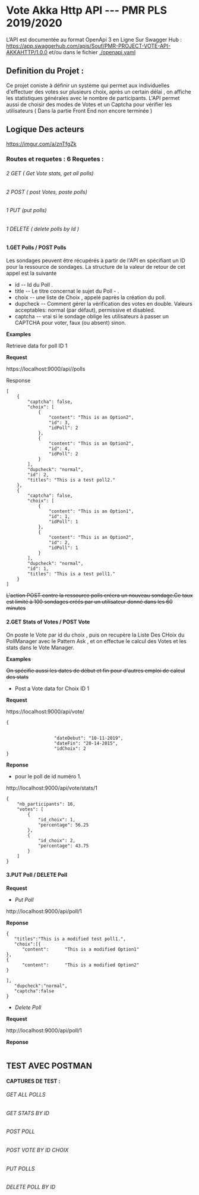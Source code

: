 # Vote Akka Http API ---  PMR PLS 2019/2020 

L’API est documentée au format OpenApi 3 en Ligne Sur Swagger Hub : https://app.swaggerhub.com/apis/Souf/PMR-PROJECT-VOTE-API-AKKAHTTP/1.0.0
 et/ou dans le fichier [./openapi.yaml](http://github.com)

## Definition du Projet :
Ce projet coniste à définir un système qui  permet aux individuelles d'effectuer des votes sur plusieurs choix, 
après un certain délai , on affiche  les statistiques générales avec le nombre de participants.
L'API permet aussi de choisir des modes de Votes et un Captcha pour vérifier les utilisateurs ( Dans la partie Front End non encore
terminée )

## Logique Des acteurs 
https://imgur.com/a/znTfgZk




### Routes et requetes : 6 Requetes : 
###### 2 GET ( Get Vote stats, get all polls)  
###### 2 POST ( post Votes, poste polls) 
###### 1 PUT (put polls) 
###### 1 DELETE ( delete polls by Id )


#### 1.GET Polls / POST Polls
Les sondages peuvent être récupérés à partir de l'API en spécifiant un ID pour la ressource de sondages.
La structure de la valeur de retour de cet appel est la suivante

* id -- Id du Poll .
* title -- Le titre concernat le sujet du Poll - .
* choix -- une liste de Choix , appelé paprès la création du poll.
* dupcheck -- Comment gérer la vérification des votes en double. Valeurs acceptables: normal (par défaut), permissive et disabled.
* captcha -- vrai si le sondage oblige les utilisateurs à passer un CAPTCHA pour voter, faux (ou absent) sinon.

**Examples**

Retrieve data for poll ID 1


**Request**

https://localhost:9000/api//polls

Response
```
[
    {
        "captcha": false,
        "choix": [
            {
                "content": "This is an Option2",
                "id": 3,
                "idPoll": 2
            },
            {
                "content": "This is an Option2",
                "id": 4,
                "idPoll": 2
            }
        ],
        "dupcheck": "normal",
        "id": 2,
        "titles": "This is a test poll2."
    },
    {
        "captcha": false,
        "choix": [
            {
                "content": "This is an Option1",
                "id": 1,
                "idPoll": 1
            },
            {
                "content": "This is an Option2",
                "id": 2,
                "idPoll": 1
            }
        ],
        "dupcheck": "normal",
        "id": 1,
        "titles": "This is a test poll1."
    }
]
```
~~L'action POST contre la ressource polls créera un nouveau sondage.Ce taux est limité à 100 sondages créés par un utilisateur donné dans les 60 minutes~~







#### 2.GET Stats of Votes / POST Vote 
On poste le Vote par id du choix , puis on recupère la Liste Des CHoix du PollManager avec le Pattern Ask , et on effectue le calcul des Votes
et les stats dans le Vote Manager.


**Examples**


~~On spécifie aussi les dates de début et fin pour d'autres emploi de calcul des stats~~ 


* Post a Vote  data for Choix ID 1

**Request**

https://localhost:9000/api/vote/
```
{
	

                  "dateDebut": "10-11-2019",
                  "dateFin": "20-14-2015",
                  "idChoix": 2
}
```

**Reponse** 

* pour le poll de id numéro 1.

http://localhost:9000/api/vote/stats/1
```
{
    "nb_participants": 16,
    "votes": [
        {
            "id_choix": 1,
            "percentage": 56.25
        },
        {
            "id_choix": 2,
            "percentage": 43.75
        }
    ]
}
```

#### 3.PUT Poll / DELETE Poll

**Request**

* _Put Poll_



http://localhost:9000/api/poll/1

**Reponse**

```
{
   "titles":"This is a modified test poll1.",
   "choix":[{
      "content":      "This is a modified Option1"
},
{
      "content":      "This is a modified Option2"
}
   
],
   "dupcheck":"normal",
   "captcha":false
}

```

* _Delete Poll_

**Request**

http://localhost:9000/api/poll/1


**Reponse**

```

```

## TEST AVEC POSTMAN 

#### CAPTURES DE TEST :

###### GET ALL POLLS ######
###### GET STATS BY ID ######
###### POST POLL ######
###### POST VOTE BY ID CHOIX ######
###### PUT POLLS ######
###### DELETE POLL BY ID ######


















